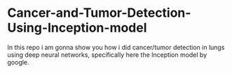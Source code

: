 # Cancer-and-Tumor-Detection-Using-Inception-model
In this repo i am gonna show you how i did cancer/tumor detection in lungs using deep neural networks, specifically here the Inception model by google.
